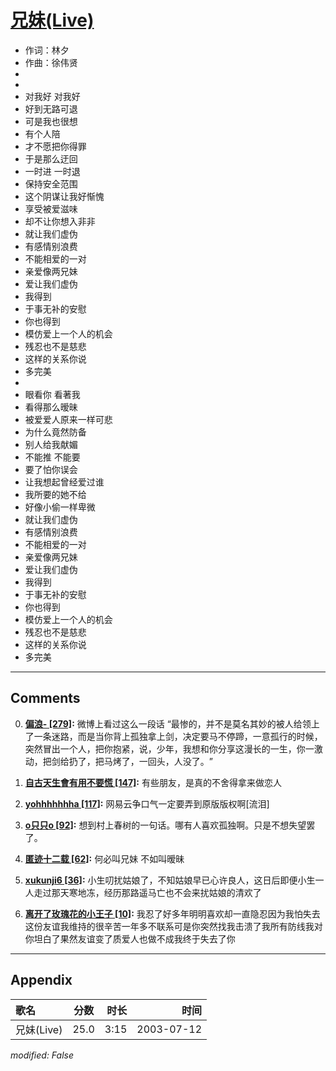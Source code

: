 # [兄妹(Live)](https://music.163.com/song?id=31234196)

* 作词：林夕
* 作曲：徐伟贤
*
*
* 对我好 对我好
* 好到无路可退
* 可是我也很想
* 有个人陪
* 才不愿把你得罪
* 于是那么迂回
* 一时进 一时退
* 保持安全范围
* 这个阴谋让我好惭愧
* 享受被爱滋味
* 却不让你想入非非
* 就让我们虚伪
* 有感情别浪费
* 不能相爱的一对
* 亲爱像两兄妹
* 爱让我们虚伪
* 我得到
* 于事无补的安慰
* 你也得到
* 模仿爱上一个人的机会
* 残忍也不是慈悲
* 这样的关系你说
* 多完美
* 
* 眼看你 看著我
* 看得那么暧昧
* 被爱爱人原来一样可悲
* 为什么竟然防备
* 别人给我献媚
* 不能推 不能要
* 要了怕你误会
* 让我想起曾经爱过谁
* 我所要的她不给
* 好像小偷一样卑微
* 就让我们虚伪
* 有感情别浪费
* 不能相爱的一对
* 亲爱像两兄妹
* 爱让我们虚伪
* 我得到
* 于事无补的安慰
* 你也得到
* 模仿爱上一个人的机会
* 残忍也不是慈悲
* 这样的关系你说
* 多完美


---

## Comments
0. **[偏浪- \[279\]](https://music.163.com/#/user/home?id=392230938):** 微博上看过这么一段话  “最惨的，并不是莫名其妙的被人给领上了一条迷路，而是当你背上孤独拿上剑，决定要马不停蹄，一意孤行的时候，突然冒出一个人，把你抱紧，说，少年，我想和你分享这漫长的一生，你一激动，把剑给扔了，把马烤了，一回头，人没了。 ​​​”

1. **[自古天生會有用不要慌 \[147\]](https://music.163.com/#/user/home?id=358195700):** 有些朋友，是真的不舍得拿来做恋人

2. **[yohhhhhhha \[117\]](https://music.163.com/#/user/home?id=302793701):** 网易云争口气一定要弄到原版版权啊[流泪]

3. **[o只只o \[92\]](https://music.163.com/#/user/home?id=450460135):** 想到村上春树的一句话。哪有人喜欢孤独啊。只是不想失望罢了。

4. **[匿迹十二载 \[62\]](https://music.163.com/#/user/home?id=433147831):** 何必叫兄妹 不如叫暧昧

5. **[xukunji6 \[36\]](https://music.163.com/#/user/home?id=352815776):** 小生叨扰姑娘了，不知姑娘早已心许良人，这日后即便小生一人走过那天寒地冻，经历那路遥马亡也不会来扰姑娘的清欢了

6. **[离开了玫瑰花的小王子 \[10\]](https://music.163.com/#/user/home?id=1290120847):** 我忍了好多年明明喜欢却一直隐忍因为我怕失去这份友谊我维持的很辛苦一年多不联系可是你突然找我击溃了我所有防线我对你坦白了果然友谊变了质爱人也做不成我终于失去了你



---

## Appendix

|歌名|分数|时长|时间|
|:---|:---:|---:|---:|
|兄妹(Live)|25.0|3:15|2003-07-12

*modified: False*